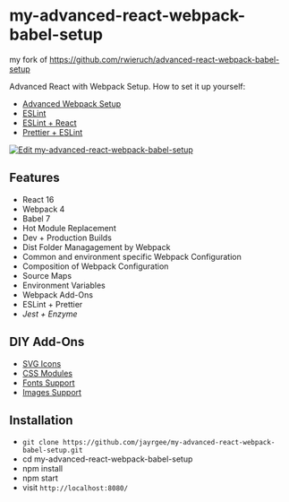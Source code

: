 # my-advanced-react-webpack-babel-setup

my fork of https://github.com/rwieruch/advanced-react-webpack-babel-setup

Advanced React with Webpack Setup. How to set it up yourself:

- [Advanced Webpack Setup](https://www.robinwieruch.de/webpack-advanced-setup-tutorial/)
- [ESLint](https://www.robinwieruch.de/webpack-eslint/) 
- [ESLint + React](https://www.robinwieruch.de/react-eslint-webpack-babel/)
- [Prettier + ESLint](https://www.robinwieruch.de/prettier-eslint/)

[![Edit my-advanced-react-webpack-babel-setup](https://codesandbox.io/static/img/play-codesandbox.svg)](https://codesandbox.io/s/github/jayrgee/my-advanced-react-webpack-babel-setup/tree/master/?fontsize=14)

## Features

* React 16
* Webpack 4
* Babel 7
* Hot Module Replacement
* Dev + Production Builds
* Dist Folder Managagement by Webpack
* Common and environment specific Webpack Configuration
* Composition of Webpack Configuration
* Source Maps
* Environment Variables
* Webpack Add-Ons
* ESLint + Prettier
* _Jest + Enzyme_

## DIY Add-Ons

* [SVG Icons](https://www.robinwieruch.de/react-svg-icon-components/)
* [CSS Modules](https://www.robinwieruch.de/react-css-modules/)
* [Fonts Support](https://www.robinwieruch.de/webpack-font/)
* [Images Support](https://www.robinwieruch.de/webpack-images/)

## Installation

- `git clone https://github.com/jayrgee/my-advanced-react-webpack-babel-setup.git`
- cd my-advanced-react-webpack-babel-setup
- npm install
- npm start
- visit `http://localhost:8080/`

